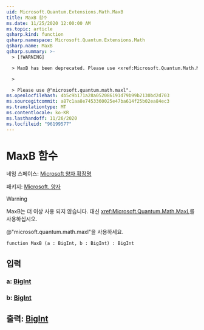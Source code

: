 ```yaml
---
uid: Microsoft.Quantum.Extensions.Math.MaxB
title: MaxB 함수
ms.date: 11/25/2020 12:00:00 AM
ms.topic: article
qsharp.kind: function
qsharp.namespace: Microsoft.Quantum.Extensions.Math
qsharp.name: MaxB
qsharp.summary: >-
  > [!WARNING]

  > MaxB has been deprecated. Please use <xref:Microsoft.Quantum.Math.MaxL> instead.

  >

  > Please use @"microsoft.quantum.math.maxl".
ms.openlocfilehash: 4b5c9b171a28a052086191d79b99b2130bd2d703
ms.sourcegitcommit: a87c1aa8e7453360025e47ba614f25b02ea84ec3
ms.translationtype: MT
ms.contentlocale: ko-KR
ms.lasthandoff: 11/26/2020
ms.locfileid: "96199577"
---
```

# <a name="maxb-function"></a>MaxB 함수

네임 스페이스: [Microsoft 양자 확장명](xref:Microsoft.Quantum.Extensions.Math)

패키지: [Microsoft. 양자](https://nuget.org/packages/Microsoft.Quantum.QSharp.Core)


> [!WARNING]
> MaxB는 더 이상 사용 되지 않습니다. 대신 <xref:Microsoft.Quantum.Math.MaxL>를 사용하십시오.
>
> @"microsoft.quantum.math.maxl"을 사용하세요.



```qsharp
function MaxB (a : BigInt, b : BigInt) : BigInt
```


## <a name="input"></a>입력

### <a name="a--bigint"></a>a: [BigInt](xref:microsoft.quantum.lang-ref.bigint)




### <a name="b--bigint"></a>b: [BigInt](xref:microsoft.quantum.lang-ref.bigint)





## <a name="output--bigint"></a>출력: [BigInt](xref:microsoft.quantum.lang-ref.bigint)

